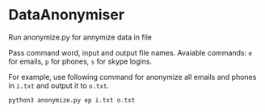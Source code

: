 # DataAnonymiser

Run anonymize.py for annymize data in file

Pass command word, input and output file names.
Avaiable commands: ```e``` for emails, ```p``` for phones, ```s``` for skype logins.

For example, use following command for anonymize all emails and phones in ```i.txt``` and output it to ```o.txt```.
```
python3 anonymize.py ep i.txt o.txt
```
